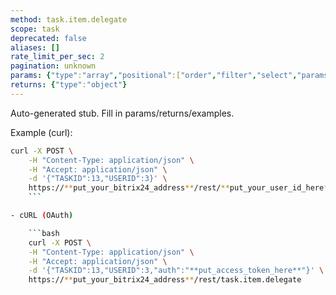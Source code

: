 ```yaml
---
method: task.item.delegate
scope: task
deprecated: false
aliases: []
rate_limit_per_sec: 2
pagination: unknown
params: {"type":"array","positional":["order","filter","select","params"]}
returns: {"type":"object"}
---
```


Auto-generated stub. Fill in params/returns/examples.

Example (curl):

```bash
curl -X POST \
    -H "Content-Type: application/json" \
    -H "Accept: application/json" \
    -d '{"TASKID":13,"USERID":3}' \
    https://**put_your_bitrix24_address**/rest/**put_your_user_id_here**/**put_your_webhook_here**/task.item.delegate
    ```

- cURL (OAuth)

    ```bash
    curl -X POST \
    -H "Content-Type: application/json" \
    -H "Accept: application/json" \
    -d '{"TASKID":13,"USERID":3,"auth":"**put_access_token_here**"}' \
    https://**put_your_bitrix24_address**/rest/task.item.delegate
```
